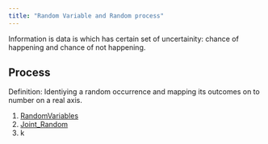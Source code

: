 ```yaml
---
title: "Random Variable and Random process"
---
```


Information is data is which has certain set of uncertainity: chance of
happening and chance of not happening.

## Process

Definition:
Identiying a random occurrence and mapping its outcomes on to number on a real axis.

1. [RandomVariables](RandomVariables)
2. [Joint_Random](Joint_Random)
3. k
